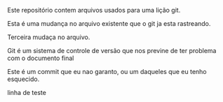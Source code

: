 ﻿Este repositório contem arquivos usados para uma lição git.

Esta é uma mudança no arquivo existente que o git ja esta rastreando.

Terceira mudaça no arquivo.

Git é um sistema de controle de versão que nos previne de ter problema com o documento final

Este é um commit que eu nao garanto, ou um daqueles que eu tenho esquecido.

linha de teste